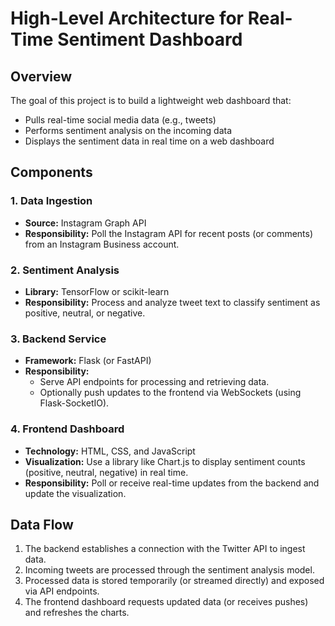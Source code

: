 # High-Level Architecture for Real-Time Sentiment Dashboard

## Overview
The goal of this project is to build a lightweight web dashboard that:
- Pulls real-time social media data (e.g., tweets)
- Performs sentiment analysis on the incoming data
- Displays the sentiment data in real time on a web dashboard

## Components

### 1. Data Ingestion
- **Source:** Instagram Graph API
- **Responsibility:** Poll the Instagram API for recent posts (or comments) from an Instagram Business account.


### 2. Sentiment Analysis
- **Library:** TensorFlow or scikit-learn
- **Responsibility:** Process and analyze tweet text to classify sentiment as positive, neutral, or negative.

### 3. Backend Service
- **Framework:** Flask (or FastAPI)
- **Responsibility:**
  - Serve API endpoints for processing and retrieving data.
  - Optionally push updates to the frontend via WebSockets (using Flask-SocketIO).

### 4. Frontend Dashboard
- **Technology:** HTML, CSS, and JavaScript
- **Visualization:** Use a library like Chart.js to display sentiment counts (positive, neutral, negative) in real time.
- **Responsibility:** Poll or receive real-time updates from the backend and update the visualization.

## Data Flow
1. The backend establishes a connection with the Twitter API to ingest data.
2. Incoming tweets are processed through the sentiment analysis model.
3. Processed data is stored temporarily (or streamed directly) and exposed via API endpoints.
4. The frontend dashboard requests updated data (or receives pushes) and refreshes the charts.

